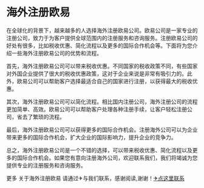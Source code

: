 # 海外注册欧易

在全球化的背景下，越来越多的人选择海外注册欧易公司。欧易公司是一家专业的注册公司，致力于为客户提供全球范围内的注册服务和咨询服务。注册欧易公司的好处有很多，比如税收优惠、简化流程以及更多的国际合作机会等。下面将为您介绍一些海外注册欧易公司的优势和流程。

首先，海外注册欧易公司可以带来税收优惠。不同国家的税收政策不同，有些国家对外国企业提供了很大的税收优惠政策，这对于企业来说是非常有吸引力的。此外，欧易公司可以帮助客户选择最适合自己的国家进行注册，以获得最大的税收优惠。

其次，海外注册欧易公司可以简化流程。相比国内注册公司，海外注册公司的流程更加简单、高效。欧易公司可以帮助客户处理各种注册手续，让客户轻松注册公司，省去了繁琐的流程。

最后，海外注册欧易公司可以获得更多的国际合作机会。注册海外公司可以为企业带来更多的国际合作机会，扩大企业的国际影响力，提升企业的竞争力。

总之，海外注册欧易公司是一个不错的选择，可以带来税收优惠、简化流程以及更多的国际合作机会。如果您有意向注册海外公司，欢迎联系我们，我们将竭诚为您提供专业的注册服务和咨询服务。

更多 关于海外注册欧易 请通过✈与我们联系，感谢阅读,谢谢！[✈点这里联系](https://1.k02.cc)